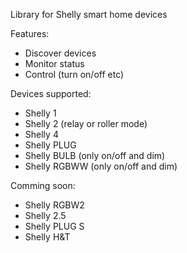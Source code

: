 Library for Shelly smart home devices

Features:
- Discover devices
- Monitor status
- Control (turn on/off etc)

Devices supported:
- Shelly 1
- Shelly 2 (relay or roller mode)
- Shelly 4
- Shelly PLUG
- Shelly BULB (only on/off and dim)
- Shelly RGBWW (only on/off and dim)

Comming soon:
- Shelly RGBW2
- Shelly 2.5
- Shelly PLUG S
- Shelly H&T
